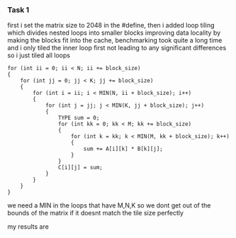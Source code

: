 ### Task 1

first i set the matrix size to 2048 in the #define, then i added loop tiling which divides nested loops into smaller blocks improving data locality by making the blocks fit into the cache, benchmarking took quite a long time and i only tiled the inner loop first not leading to any significant differences so i just tiled all loops 

```
for (int ii = 0; ii < N; ii += block_size)
{
    for (int jj = 0; jj < K; jj += block_size)
    {
        for (int i = ii; i < MIN(N, ii + block_size); i++)
        {
            for (int j = jj; j < MIN(K, jj + block_size); j++)
            {
                TYPE sum = 0;
                for (int kk = 0; kk < M; kk += block_size)
                {
                    for (int k = kk; k < MIN(M, kk + block_size); k++)
                    {
                        sum += A[i][k] * B[k][j];
                    }
                }
                C[i][j] = sum;
            }
        }
    }
}
```

we need a MIN in the loops that have M,N,K so we dont get out of the bounds of the matrix if it doesnt match the tile size perfectly

my results are

